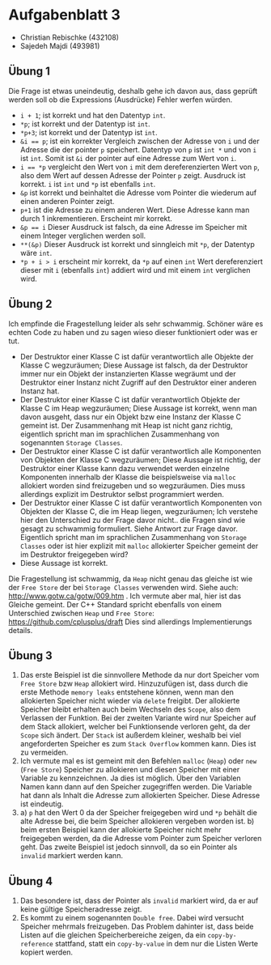 # Aufgabenblatt 3
* Christian Rebischke (432108)
* Sajedeh Majdi (493981)

## Übung 1
Die Frage ist etwas uneindeutig, deshalb gehe ich davon aus, dass geprüft werden soll ob die Expressions (Ausdrücke) Fehler werfen würden.

* `i + 1`; ist korrekt und hat den Datentyp `int`.
* `*p`; ist korrekt und der Datentyp ist `int`.
* `*p+3`; ist korrekt und der Datentyp ist `int`.
* `&i == p`; ist ein korrekter Vergleich zwischen der Adresse von `i` und der Adresse die der pointer `p` speichert. Datentyp von `p` ist `int *` und von `i` ist `int`. Somit ist `&i` der pointer auf eine Adresse zum Wert von `i`.
* `i == *p` vergleicht den Wert von `i` mit dem dereferenzierten Wert von `p`, also dem Wert auf dessen Adresse der Pointer `p` zeigt. Ausdruck ist korrekt. `i` ist `int` und `*p` ist ebenfalls `int`.
* `&p` ist korrekt und beinhaltet die Adresse vom Pointer die wiederum auf einen anderen Pointer zeigt.
* `p+1` ist die Adresse zu einem anderen Wert. Diese Adresse kann man durch 1 inkrementieren. Erscheint mir korrekt.
* `&p == i` Dieser Ausdruck ist falsch, da eine Adresse im Speicher mit einem Integer verglichen werden soll.
* `**(&p)` Dieser Ausdruck ist korrekt und sinngleich mit `*p`, der Datentyp wäre `int`.
* `*p + i > i` erscheint mir korrekt, da `*p` auf einen `int` Wert dereferenziert dieser mit `i` (ebenfalls `int`) addiert wird und mit einem `int` verglichen wird.

## Übung 2
Ich empfinde die Fragestellung leider als sehr schwammig. Schöner wäre es echten Code zu haben und zu sagen wieso dieser funktioniert oder was er tut.

* Der Destruktor einer Klasse C ist dafür verantwortlich alle Objekte der Klasse C wegzuräumen; Diese Aussage ist falsch, da der Destruktor immer nur ein Objekt der instanzierten Klasse wegräumt und der Destruktor einer Instanz nicht Zugriff auf den Destruktor einer anderen Instanz hat.
* Der Destruktor einer Klasse C ist dafür verantwortlich Objekte der Klasse C im Heap wegzuräumen; Diese Aussage ist korrekt, wenn man davon ausgeht, dass nur ein Objekt bzw eine Instanz der Klasse C gemeint ist. Der Zusammenhang mit Heap ist nicht ganz richtig, eigentlich spricht man im sprachlichen Zusammenhang von sogenannten `Storage Classes`.
* Der Destruktor einer Klasse C ist dafür verantwortlich alle Komponenten von Objekten der Klasse C wegzuräumen; Diese Aussage ist richtig, der Destruktor einer Klasse kann dazu verwendet werden einzelne Komponenten innerhalb der Klasse die beispielsweise via `malloc` allokiert worden sind freizugeben und so wegzuräumen. Dies muss allerdings explizit im Destruktor selbst programmiert werden.
* Der Destruktor einer Klasse C ist dafür verantwortlich Komponenten von Objekten der Klasse C, die im Heap liegen, wegzuräumen; Ich verstehe hier den Unterschied zu der Frage davor nicht.. die Fragen sind wie gesagt zu schwammig formuliert. Siehe Antwort zur Frage davor. Eigentlich spricht man im sprachlichen Zusammenhang von `Storage Classes` oder ist hier explizit mit `malloc` allokierter Speicher gemeint der im Destruktor freigegeben wird?
* Diese Aussage ist korrekt.

Die Fragestellung ist schwammig, da `Heap` nicht genau das gleiche ist wie der `Free Store` der bei `Storage Classes` verwenden wird. Siehe auch: http://www.gotw.ca/gotw/009.htm . Ich vermute aber mal, hier ist das Gleiche gemeint. Der C++ Standard spricht ebenfalls von einem Unterschied zwischen `Heap` und `Free Store`: https://github.com/cplusplus/draft Dies sind allerdings Implementierungs details.

## Übung 3

1. Das erste Beispiel ist die sinnvollere Methode da nur dort Speicher vom `Free Store` bzw `Heap` allokiert wird. Hinzuzufügen ist, dass durch die erste Methode `memory leaks` entstehene können, wenn man den allokierten Speicher nicht wieder via `delete` freigibt. Der allokierte Speicher bleibt erhalten auch beim Wechseln des `Scope`, also dem Verlassen der Funktion. Bei der zweiten Variante wird nur Speicher auf dem Stack allokiert, welcher bei Funktionsende verloren geht, da der `Scope` sich ändert. Der `Stack` ist außerdem kleiner, weshalb bei viel angeforderten Speicher es zum `Stack Overflow` kommen kann. Dies ist zu vermeiden.
2. Ich vermute mal es ist gemeint mit den Befehlen `malloc` (`Heap`) oder `new` (`Free Store`) Speicher zu allokieren und diesen Speicher mit einer Variable zu kennzeichnen. Ja dies ist möglich. Über den Variablen Namen kann dann auf den Speicher zugegriffen werden. Die Variable hat dann als Inhalt die Adresse zum allokierten Speicher. Diese Adresse ist eindeutig.
3. a) `p` hat den Wert 0 da der Speicher freigegeben wird und `*p` behält die alte Adresse bei, die beim Speicher allokieren vergeben worden ist.
   b) beim ersten Beispiel kann der allokierte Speicher nicht mehr freigegeben werden, da die Adresse vom Pointer zum Speicher verloren geht. Das zweite Beispiel ist jedoch sinnvoll, da so ein Pointer als `invalid` markiert werden kann.

## Übung 4

1. Das besondere ist, dass der Pointer als `invalid` markiert wird, da er auf keine gültige Speicheradresse zeigt.
5. Es kommt zu einem sogenannten `Double free`. Dabei wird versucht Speicher mehrmals freizugeben. Das Problem dahinter ist, dass beide Listen auf die gleichen Speicherbereiche zeigen, da ein `copy-by-reference` stattfand, statt ein `copy-by-value` in dem nur die Listen Werte kopiert werden.
